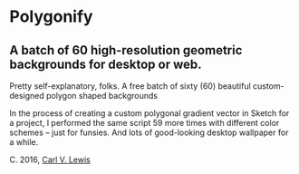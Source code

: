 # Polygonify
## A batch of 60 high-resolution geometric backgrounds for desktop or web.

Pretty self-explanatory, folks. A free batch of sixty (60) beautiful custom-designed polygon shaped backgrounds

In the process of creating a custom polygonal gradient vector in Sketch for a project, I performed the same script 59 more times with different color schemes – just for funsies. And lots of good-looking desktop wallpaper for a while.

C. 2016, [Carl V. Lewis](http://carlvlewis.net)
